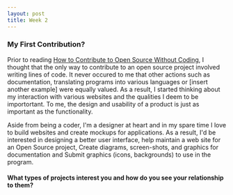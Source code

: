 ```yaml
---
layout: post
title: Week 2
---
```


### My First Contribution?

Prior to reading [How to Contribute to Open Source Without Coding], I thought that the only way to contribute to an open source project involved writing lines of code. It never occured to me that other actions such as documentation, translating programs into various languages or [insert another example] were equally valued. As a result, I started thinking about my interaction with various websites 
and the qualities I deem to be importortant. To me, the design and usability of a product is just as important as the functionality. 


Aside from being a coder, I'm a designer at heart and in my spare time I love to build websites and create mockups for applications. As a result, I'd be interested in designing a better user interface, help maintain a web site for an Open Source project, Create diagrams, screen-shots, and graphics for documentation and Submit graphics (icons, backgrounds) to use in the program. 

#### What types of projects interest you and how do you see your relationship to them?




[How to Contribute to Open Source Without Coding]: https://icontribute.wordpress.com/how-to-contribute-to-open-source-without-coding/

